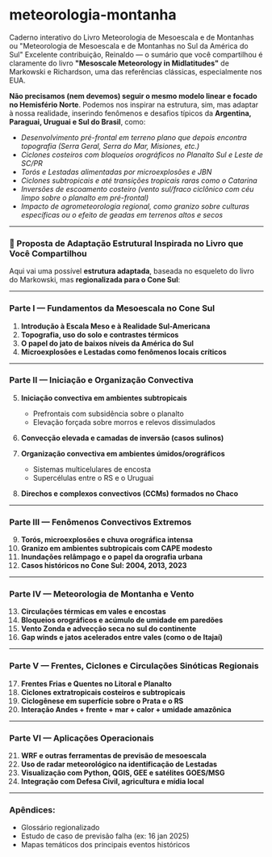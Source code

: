# meteorologia-montanha
Caderno interativo do Livro Meteorologia de Mesoescala e de Montanhas
ou "Meteorologia de Mesoescala e de Montanhas no Sul da América do Sul"
Excelente contribuição, Reinaldo — o sumário que você compartilhou é claramente do livro **"Mesoscale Meteorology in Midlatitudes"** de Markowski e Richardson, uma das referências clássicas, especialmente nos EUA.

**Não precisamos (nem devemos) seguir o mesmo modelo linear e focado no Hemisfério Norte**. 
Podemos nos inspirar na estrutura, sim, mas adaptar à nossa realidade, inserindo fenômenos e desafios típicos da **Argentina, Paraguai, Uruguai e Sul do Brasil**, como:

* *Desenvolvimento pré-frontal em terreno plano que depois encontra topografia (Serra Geral, Serra do Mar, Misiones, etc.)*
* *Ciclones costeiros com bloqueios orográficos no Planalto Sul e Leste de SC/PR*
* *Torós e Lestadas alimentadas por microexplosões e JBN*
* *Ciclones subtropicais e até transições tropicais raras como o Catarina*
* *Inversões de escoamento costeiro (vento sul/fraco ciclônico com céu limpo sobre o planalto em pré-frontal)*
* *Impacto de agrometeorologia regional, como granizo sobre culturas específicas ou o efeito de geadas em terrenos altos e secos*

---

### 📘 Proposta de Adaptação Estrutural Inspirada no Livro que Você Compartilhou

Aqui vai uma possível **estrutura adaptada**, baseada no esqueleto do livro do Markowski, mas **regionalizada para o Cone Sul**:

---

### Parte I — Fundamentos da Mesoescala no Cone Sul

1. **Introdução à Escala Meso e à Realidade Sul-Americana**
2. **Topografia, uso do solo e contrastes térmicos**
3. **O papel do jato de baixos níveis da América do Sul**
4. **Microexplosões e Lestadas como fenômenos locais críticos**

---

### Parte II — Iniciação e Organização Convectiva

5. **Iniciação convectiva em ambientes subtropicais**

   * Prefrontais com subsidência sobre o planalto
   * Elevação forçada sobre morros e relevos dissimulados
6. **Convecção elevada e camadas de inversão (casos sulinos)**
7. **Organização convectiva em ambientes úmidos/orográficos**

   * Sistemas multicelulares de encosta
   * Supercélulas entre o RS e o Uruguai
8. **Direchos e complexos convectivos (CCMs) formados no Chaco**

---

### Parte III — Fenômenos Convectivos Extremos

9. **Torós, microexplosões e chuva orográfica intensa**
10. **Granizo em ambientes subtropicais com CAPE modesto**
11. **Inundações relâmpago e o papel da orografia urbana**
12. **Casos históricos no Cone Sul: 2004, 2013, 2023**

---

### Parte IV — Meteorologia de Montanha e Vento

13. **Circulações térmicas em vales e encostas**
14. **Bloqueios orográficos e acúmulo de umidade em paredões**
15. **Vento Zonda e advecção seca no sul do continente**
16. **Gap winds e jatos acelerados entre vales (como o de Itajaí)**

---

### Parte V — Frentes, Ciclones e Circulações Sinóticas Regionais

17. **Frentes Frias e Quentes no Litoral e Planalto**
18. **Ciclones extratropicais costeiros e subtropicais**
19. **Ciclogênese em superfície sobre o Prata e o RS**
20. **Interação Andes + frente + mar + calor + umidade amazônica**

---

### Parte VI — Aplicações Operacionais

21. **WRF e outras ferramentas de previsão de mesoescala**
22. **Uso de radar meteorológico na identificação de Lestadas**
23. **Visualização com Python, QGIS, GEE e satélites GOES/MSG**
24. **Integração com Defesa Civil, agricultura e mídia local**

---

### Apêndices:

* Glossário regionalizado
* Estudo de caso de previsão falha (ex: 16 jan 2025)
* Mapas temáticos dos principais eventos históricos


